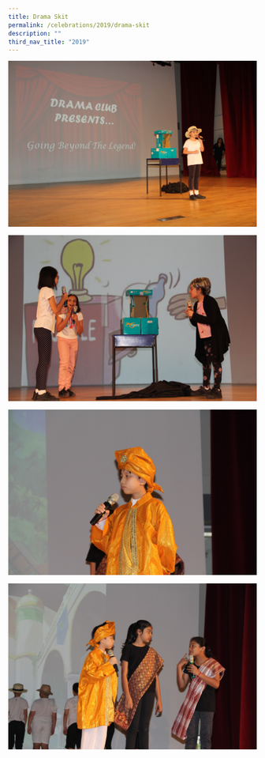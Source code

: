 ```yaml
---
title: Drama Skit
permalink: /celebrations/2019/drama-skit
description: ""
third_nav_title: "2019"
---
```

![Drama Skit](/images/ds1.jpg)

![Drama Skit](/images/ds2.jpg)

![Drama Skit](/images/ds3.jpg)

![Drama Skit](/images/ds4.jpg)